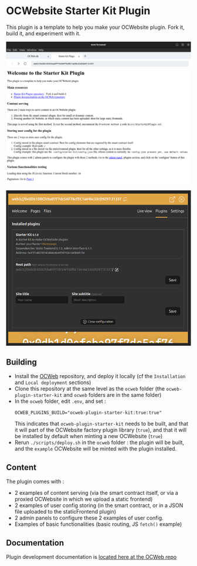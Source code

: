 # OCWebsite Starter Kit Plugin

This plugin is a template to help you make your OCWebsite plugin. Fork it, build it, and experiment with it.

![](./assets/screenshot.png)

![](./assets/screenshot-admin.png)

## Building

- Install the [OCWeb](https://github.com/nand2/ocweb) repository, and deploy it locally (cf the `Installation` and `Local deployment` sections)
- Clone this repository at the same level as the `ocweb` folder (the `ocweb-plugin-starter-kit` and `ocweb` folders are in the same folder)
- In the `ocweb` folder, edit `.env`, and set :
  ```
  OCWEB_PLUGINS_BUILD="ocweb-plugin-starter-kit:true:true"
  ```
  This indicates that `ocweb-plugin-starter-kit` needs to be built, and that it will part of the OCWebsite factory plugin library (`true`), and that it will be installed by default when minting a new OCWebsite (`true`)
- Rerun `./scripts/deploy.sh` in the `ocweb` folder : the plugin will be built, and the `example` OCWebsite will be minted with the plugin installed.

## Content

The plugin comes with :

- 2 examples of content serving (via the smart contract itself, or via a proxied OCWebsite in which we upload a static frontend)
- 2 examples of user config storing (in the smart contract, or in a JSON file uploaded to the staticFrontend plugin)
- 2 admin panels to configure these 2 examples of user config.
- Examples of basic functionalities (basic routing, JS `fetch()` example)

## Documentation

Plugin development documentation is [located here at the OCWeb repo](https://github.com/nand2/ocweb?tab=readme-ov-file#develop-your-own-ocwebsite-plugin)
